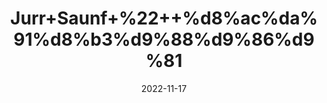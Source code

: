 ---
title: 'Jurr+Saunf+%22++%d8%ac%da%91%d8%b3%d9%88%d9%86%d9%81'
date: '2022-11-17' 
metatag: '' 
inventory: '0' 
draft: false 
# meta description 
shortDescripton: 'Dried+Funnel+Roots+%22+It+is+a+good+source+of+fibre+as+well+as+heart-friendly+nutrients+like+potassium+and+folate%2c+vegetables+like+fennel+may+support+heart+health.'
description: 'Herbs+%d8%ac%da%91%db%8c+%d8%a8%d9%88%d9%b9%db%8c'
longdescription: ''
tags: ''
brand: ''
subCategory: ''
unit: '50 gm-Pk'
sellCount: '0'
featured: True
# product Price
price: '50.0'
# Product Short Description
shortDescription: 'Dried+Funnel+Roots+%22+It+is+a+good+source+of+fibre+as+well+as+heart-friendly+nutrients+like+potassium+and+folate%2c+vegetables+like+fennel+may+support+heart+health.'
productID: 'D043916F-BF26-ED11-9968-005056B3A416'
type: 'products'
category: 'Herbs+%d8%ac%da%91%db%8c+%d8%a8%d9%88%d9%b9%db%8c' 
thumnailproduct: 'https://eraconnect.blob.core.windows.net/product-images/aminsaddiquidawakhana/D043916F-BF26-ED11-9968-005056B3A416.webp' 
images:
  - image: 'https://eraconnect.blob.core.windows.net/product-images/aminsaddiquidawakhana/D043916F-BF26-ED11-9968-005056B3A416.webp'  
Variants:
---